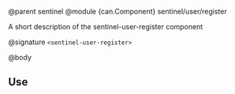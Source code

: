 @parent sentinel
@module {can.Component} sentinel/user/register <sentinel-user-register>

A short description of the sentinel-user-register component

@signature `<sentinel-user-register>`

@body

## Use

